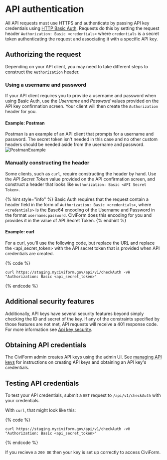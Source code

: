 # API authentication

All API requests must use HTTPS and authenticate by passing API key credentials using [HTTP Basic Auth](https://en.wikipedia.org/wiki/Basic_access_authentication). Requests do this by setting the request header `Authorization: Basic <credentials>` where `credentials` is a secret token authenticating the request and associating it with a specific API key.

## Authorizing the request
Depending on your API client, you may need to take different steps to construct the `Authorization` header.

### Using a username and password

If your API client requires you to provide a username and password when using Basic Auth, use the _Username_ and _Password_ values provided on the API key confirmation screen. Your client will then create the `Authorization` header for you.

#### Example: Postman

Postman is an example of an API client that prompts for a username and password. The secret token isn't needed in this case and no other custom headers should be needed aside from the username and password.
![PostmanExample](https://github.com/user-attachments/assets/4bd22f50-89ed-45d1-b459-f450cc23747f)

### Manually constructing the header

Some clients, such as `curl`, require constructing the header by hand. Use the _API Secret Token_ value provided on the API confirmation screen, and construct a header that looks like `Authorization: Basic <API Secret Token>`.

{% hint style="info" %}
Basic Auth requires that the request contain a header field in the form of `Authorization: Basic <credentials>`, where `<credentials>` is the Base64 encoding of the Username and Password in the format `username:password`. CiviForm does this encoding for you and provides it in the value of API Secret Token.
{% endhint %}

#### Example: curl

For a curl, you'll use the following code, but replace the URL and replace the <api_secret_token> with the API secret token that is provided when API credentials are created.

{% code %}
```shell
curl https://staging.myciviform.gov/api/v1/checkAuth -vH "Authorization: Basic <api_secret_token>"
```
{% endcode %}

## Additional security features

Additionally, API keys have several security features beyond simply checking the ID and secret of the key. If any of the constraints specified by those features are not met, API requests will receive a 401 response code. For more information see [Api key security](/docs/user-manual/civiform-admin-guide/manage-api-keys.md#api-key-security).

## Obtaining API credentials

The CiviForm admin creates API keys using the admin UI. See [managing API keys](/docs/user-manual/civiform-admin-guide/manage-api-keys.md) for instructions on creating API keys and obtaining an API key's credentials.

## Testing API credentials

To test your API credentials, submit a `GET` request to `/api/v1/checkAuth` with your credentials.

With `curl`, that might look like this:

{% code %}
```shell
curl https://staging.myciviform.gov/api/v1/checkAuth -vH "Authorization: Basic <api_secret_token>"
```
{% endcode %}

If you recieve a `200 OK` then your key is set up correctly to access CiviForm.
